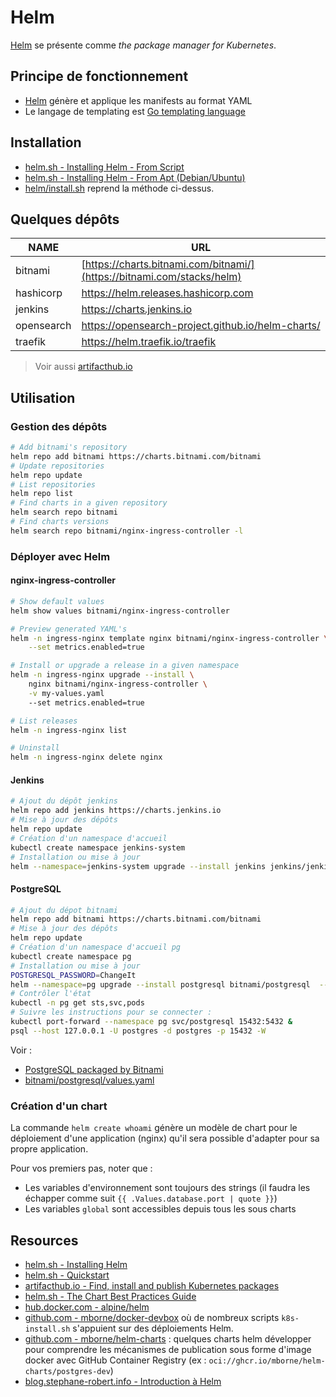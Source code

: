 # Helm

[Helm](https://helm.sh/) se présente comme *the package manager for Kubernetes*.

## Principe de fonctionnement

* [Helm](https://helm.sh/) génère et applique les manifests au format YAML
* Le langage de templating est [Go templating language](https://pkg.go.dev/text/template)

## Installation

* [helm.sh - Installing Helm - From Script](https://helm.sh/docs/intro/install/#from-script)
* [helm.sh - Installing Helm - From Apt (Debian/Ubuntu)](https://helm.sh/docs/intro/install/#from-apt-debianubuntu)
* [helm/install.sh](install.sh) reprend la méthode ci-dessus.

## Quelques dépôts

| NAME       | URL                                                                    |
| ---------- | ---------------------------------------------------------------------- |
| bitnami    | [https://charts.bitnami.com/bitnami/](https://bitnami.com/stacks/helm) |
| hashicorp  | <https://helm.releases.hashicorp.com>                                    |
| jenkins    | <https://charts.jenkins.io>                                              |
| opensearch | <https://opensearch-project.github.io/helm-charts/>                      |
| traefik    | <https://helm.traefik.io/traefik>                                        |

> Voir aussi [artifacthub.io](https://artifacthub.io/)

## Utilisation

### Gestion des dépôts

```bash
# Add bitnami's repository
helm repo add bitnami https://charts.bitnami.com/bitnami
# Update repositories
helm repo update
# List repositories
helm repo list
# Find charts in a given repository
helm search repo bitnami
# Find charts versions
helm search repo bitnami/nginx-ingress-controller -l
```

### Déployer avec Helm

#### nginx-ingress-controller

```bash
# Show default values
helm show values bitnami/nginx-ingress-controller

# Preview generated YAML's
helm -n ingress-nginx template nginx bitnami/nginx-ingress-controller \
    --set metrics.enabled=true

# Install or upgrade a release in a given namespace
helm -n ingress-nginx upgrade --install \
    nginx bitnami/nginx-ingress-controller \
    -v my-values.yaml
    --set metrics.enabled=true

# List releases
helm -n ingress-nginx list

# Uninstall
helm -n ingress-nginx delete nginx
```

#### Jenkins

```bash
# Ajout du dépôt jenkins
helm repo add jenkins https://charts.jenkins.io
# Mise à jour des dépôts
helm repo update
# Création d'un namespace d'accueil
kubectl create namespace jenkins-system
# Installation ou mise à jour
helm --namespace=jenkins-system upgrade --install jenkins jenkins/jenkins
```

#### PostgreSQL

```bash
# Ajout du dépot bitnami
helm repo add bitnami https://charts.bitnami.com/bitnami
# Mise à jour des dépôts
helm repo update
# Création d'un namespace d'accueil pg
kubectl create namespace pg
# Installation ou mise à jour
POSTGRESQL_PASSWORD=ChangeIt
helm --namespace=pg upgrade --install postgresql bitnami/postgresql  --set global.postgresql.auth.postgresPassword=$POSTGRESQL_PASSWORD
# Contrôler l'état
kubectl -n pg get sts,svc,pods
# Suivre les instructions pour se connecter :
kubectl port-forward --namespace pg svc/postgresql 15432:5432 &
psql --host 127.0.0.1 -U postgres -d postgres -p 15432 -W
```

Voir :

* [PostgreSQL packaged by Bitnami](https://github.com/bitnami/charts/tree/main/bitnami/postgresql#readme)
* [bitnami/postgresql/values.yaml](https://github.com/bitnami/charts/blob/main/bitnami/postgresql/values.yaml)

### Création d'un chart

La commande `helm create whoami` génère un modèle de chart pour le déploiement d'une application (nginx) qu'il sera possible d'adapter pour sa propre application.

Pour vos premiers pas, noter que :

* Les variables d'environnement sont toujours des strings (il faudra les échapper comme suit `{{ .Values.database.port | quote }}`)
* Les variables `global` sont accessibles depuis tous les sous charts

## Resources

* [helm.sh - Installing Helm](https://helm.sh/docs/intro/install/)
* [helm.sh - Quickstart](https://helm.sh/docs/intro/quickstart/)
* [artifacthub.io - Find, install and publish Kubernetes packages](https://artifacthub.io/)
* [helm.sh - The Chart Best Practices Guide](https://helm.sh/docs/chart_best_practices/)
* [hub.docker.com - alpine/helm](https://hub.docker.com/r/alpine/helm)
* [github.com - mborne/docker-devbox](https://github.com/mborne/docker-devbox#readme) où de nombreux scripts `k8s-install.sh` s'appuient sur des déploiements Helm.
* [github.com - mborne/helm-charts](https://github.com/mborne/helm-charts#helm-charts) : quelques charts helm développer pour comprendre les mécanismes de publication sous forme d'image docker avec GitHub Container Registry (ex : `oci://ghcr.io/mborne/helm-charts/postgres-dev`)
* [blog.stephane-robert.info - Introduction à Helm](https://blog.stephane-robert.info/docs/conteneurs/orchestrateurs/outils/helm/)
